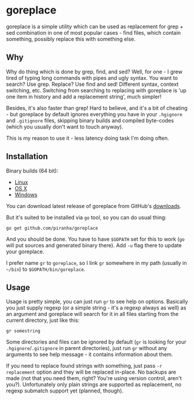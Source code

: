 # goreplace

goreplace is a simple utility which can be used as replacement for grep + sed
combination in one of most popular cases - find files, which contain something,
possibly replace this with something else.

## Why

Why do thing which is done by grep, find, and sed? Well, for one - I grew tired
of typing long commands with pipes and ugly syntax. You want to search? Use
grep. Replace? Use find and sed! Different syntax, context switching,
etc. Switching from searching to replacing with goreplace is 'up one item in
history and add a replacement string', much simpler!

Besides, it's also faster than grep! Hard to believe, and it's a bit of cheating -
but goreplace by default ignores everything you have in your `.hgignore` and
`.gitignore` files, skipping binary builds and compiled byte-codes (which you
usually don't want to touch anyway).

This is my reason to use it - less latency doing task I'm doing often.

## Installation

Binary builds (64 bit):

 - [Linux](http://solovyov.net/files/gr-0.4.1-linux)
 - [OS X](http://solovyov.net/files/gr-0.4.1-osx)
 - [Windows](http://solovyov.net/files/gr-0.4.1-win.exe)

You can download latest release of goreplace from GitHub's [downloads]().

But it's suited to be installed via `go` tool, so you can do usual thing:

    go get github.com/piranha/goreplace

And you should be done. You have to have `$GOPATH` set for this to work (`go`
will put sources and generated binary there). Add `-u` flag there to update your
goreplace.

I prefer name `gr` to `goreplace`, so I link `gr` somewhere in my path (usually
in `~/bin`) to `$GOPATH/bin/goreplace`.

## Usage

Usage is pretty simple, you can just run `gr` to see help on options. Basically
you just supply regexp (or a simple string - it's a regexp always as well) as an
argument and goreplace will search for it in all files starting from the current
directory, just like this:

    gr somestring

Some directories and files can be ignored by default (`gr` is looking for your
`.hgignore`/`.gitignore` in parent directories), just run `gr` without any
arguments to see help message - it contains information about them.

If you need to replace found strings with something, just pass `-r replacement`
option and they will be replaced in-place. No backups are made (not that you
need them, right? You're using version control, aren't you?).  Unfortunately
only plain strings are supported as replacement, no regexp submatch support yet
(planned, though).

[downloads]: https://github.com/piranha/goreplace/downloads
